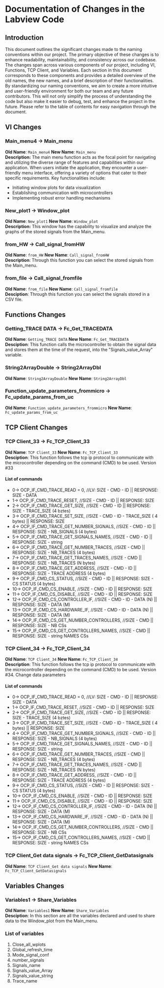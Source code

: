 # Documentation of Changes in the Labview Code
## Introduction

This document outlines the significant changes made to the naming conventions within our project. The primary objective of these changes is to enhance readability, maintainability, and consistency across our codebase. 
The changes span across various components of our project, including VI, Functions, TCP Client, and Variables. Each section in this document corresponds to these components and provides a detailed overview of the old names, the new names, and a brief description of their functionalities.
By standardizing our naming conventions, we aim to create a more intuitive and user-friendly environment for both our team and any future contributors. This will not only simplify the process of understanding the code but also make it easier to debug, test, and enhance the project in the future.
Please refer to the table of contents for easy navigation through the document.

## VI Changes
### Main_menu4 -> Main_menu
**Old Name**: `Main_menu4`
**New Name**: `Main_menu`  
**Description:** The main menu function acts as the focal point for navigating and utilizing the diverse range of features and capabilities within our application. When users initiate the application, they encounter a user-friendly menu interface, offering a variety of options that cater to their specific requirements.
Key functionalities include:
- Initiating window plots for data visualization
- Establishing communication with microcontrollers
- Implementing robust error handling mechanisms

### New_plot1 -> Window_plot
**Old Name**: `New_plot1`
**New Name**: `Window_plot`  
**Description:** This window has the capability to visualize and analyze the graphs of the stored signals from the Main_menu.

### from_HW -> Call_signal_fromHW
**Old Name**: `from_HW`
**New Name**: `Call_signal_fromHW`  
**Description**: Through this function you can select the stored signals from the Main_menu.

### from_file -> Call_signal_fromfile
**Old Name**: `from_file`
**New Name**: `Call_signal_fromfile`  
**Desciption**: Through this function you can select the signals stored in a CSV file.

## Functions Changes

### Getting_TRACE DATA -> Fc_Get_TRACEDATA
**Old Name**: `Getting_TRACE DATA`
**New Name**: `Fc_Get_TRACEDATA`  
**Desciption**: This function calls the microcontroller to obtain the signal data and stores them at the time of the request, into the "Signals_value_Array" variable.
	
### String2ArrayDouble -> String2ArrayDbl
**Old Name**: `String2ArrayDouble`
**New Name**: `String2ArrayDbl`  

### Function_update_parameters_frommicro -> Fc_update_params_from_uc
**Old Name**: `Function_update_parameters_frommicro`
**New Name**: `Fc_update_params_from_uc`  

## TCP Client Changes

### TCP Client_33 -> Fc_TCP_Client_33
**Old Name**: `TCP Client_33`
**New Name**: `Fc_TCP_Client_33`  
**Desciption**: This function follows the tcp ip protocol to communicate with the microcontroller depending on the command (CMD) to be used. Version #33
#### List of commands
- 0-> OCP_IF_CMD_TRACE_READ = 0, //LV: SIZE - CMD - ID || RESPONSE: SIZE - DATA
- 1-> OCP_IF_CMD_TRACE_RESET, //SIZE - CMD - ID || RESPONSE: SIZE
- 2-> OCP_IF_CMD_TRACE_GET_SIZE, //SIZE - CMD - ID || RESPONSE: SIZE - TRACE_SIZE (4 bztes)
- 3-> OCP_IF_CMD_TRACE_SET_SIZE, //SIZE - CMD - ID - TRACE_SIZE ( 4 bytes) || RESPONSE: SIZE
- 4-> OCP_IF_CMD_TRACE_GET_NUMBER_SIGNALS, //SIZE - CMD - ID || RESPONSE: SIZE - NB_SIGNALS (4 bytes)
- 5-> OCP_IF_CMD_TRACE_GET_SIGNALS_NAMES, //SIZE - CMD - ID || RESPONSE: SIZE - string
- 6-> OCP_IF_CMD_TRACE_GET_NUMBER_TRACES, //SIZE - CMD  || RESPONSE: SIZE - NB_TRACES (4 bytes)
- 7-> OCP_IF_CMD_TRACE_GET_TRACES_NAMES, //SIZE - CMD || RESPONSE: SIZE - NB_TRACES (N bytes)
- 8-> OCP_IF_CMD_TRACE_GET_ADDRESS, //SIZE - CMD - ID || RESPONSE: SIZE - TRACE ADDRESS (4 bytes)
- 9-> OCP_IF_CMD_CS_STATUS, //SIZE - CMD - ID || RESPONSE: SIZE - CS STATUS (4 bytes)
- 10-> OCP_IF_CMD_CS_ENABLE, //SIZE - CMD - ID || RESPONSE: SIZE
- 11-> OCP_IF_CMD_CS_DISABLE, //SIZE - CMD - ID || RESPONSE: SIZE
- 12-> OCP_IF_CMD_CS_CONTROLLER_IF, //SIZE - CMD - ID - DATA (N) || RESPONSE: SIZE - DATA (M)
- 13-> OCP_IF_CMD_CS_HARDWARE_IF, //SIZE - CMD - ID - DATA (N) || RESPONSE: SIZE - DATA (M)
- 14-> OCP_IF_CMD_CS_GET_NUMBER_CONTROLLERS, //SIZE - CMD || RESPONSE: SIZE - NB CSs
- 15-> OCP_IF_CMD_CS_GET_CONTROLLERS_NAMES, //SIZE - CMD || RESPONSE: SIZE - string NAMES CSs

### TCP Client_34 -> Fc_TCP_Client_34
**Old Name**: `TCP Client_34`
**New Name**: `Fc_TCP_Client_34`  
**Description**: This function follows the tcp ip protocol to communicate with the microcontroller depending on the command (CMD) to be used. Version #34. Change data parameters
#### List of commands
- 0-> OCP_IF_CMD_TRACE_READ = 0, //LV: SIZE - CMD - ID || RESPONSE: SIZE - DATA
- 1-> OCP_IF_CMD_TRACE_RESET, //SIZE - CMD - ID || RESPONSE: SIZE
- 2-> OCP_IF_CMD_TRACE_GET_SIZE, //SIZE - CMD - ID || RESPONSE: SIZE - TRACE_SIZE (4 bztes)
- 3-> OCP_IF_CMD_TRACE_SET_SIZE, //SIZE - CMD - ID - TRACE_SIZE ( 4 bytes) || RESPONSE: SIZE
- 4-> OCP_IF_CMD_TRACE_GET_NUMBER_SIGNALS, //SIZE - CMD - ID || RESPONSE: SIZE - NB_SIGNALS (4 bytes)
- 5-> OCP_IF_CMD_TRACE_GET_SIGNALS_NAMES, //SIZE - CMD - ID || RESPONSE: SIZE - string
- 6-> OCP_IF_CMD_TRACE_GET_NUMBER_TRACES, //SIZE - CMD  || RESPONSE: SIZE - NB_TRACES (4 bytes)
- 7-> OCP_IF_CMD_TRACE_GET_TRACES_NAMES, //SIZE - CMD || RESPONSE: SIZE - NB_TRACES (N bytes)
- 8-> OCP_IF_CMD_TRACE_GET_ADDRESS, //SIZE - CMD - ID || RESPONSE: SIZE - TRACE ADDRESS (4 bytes)
- 9-> OCP_IF_CMD_CS_STATUS, //SIZE - CMD - ID || RESPONSE: SIZE - CS STATUS (4 bytes)
- 10-> OCP_IF_CMD_CS_ENABLE, //SIZE - CMD - ID || RESPONSE: SIZE
- 11-> OCP_IF_CMD_CS_DISABLE, //SIZE - CMD - ID || RESPONSE: SIZE
- 12-> OCP_IF_CMD_CS_CONTROLLER_IF, //SIZE - CMD - ID - DATA (N) || RESPONSE: SIZE - DATA (M)
- 13-> OCP_IF_CMD_CS_HARDWARE_IF, //SIZE - CMD - ID - DATA (N) || RESPONSE: SIZE - DATA (M)
- 14-> OCP_IF_CMD_CS_GET_NUMBER_CONTROLLERS, //SIZE - CMD || RESPONSE: SIZE - NB CSs
- 15-> OCP_IF_CMD_CS_GET_CONTROLLERS_NAMES, //SIZE - CMD || RESPONSE: SIZE - string NAMES CSs

### TCP Client_Get data signals -> Fc_TCP_Client_GetDatasignals
**Old Name**: `TCP Client_Get data signals`
**New Name**: `Fc_TCP_Client_GetDatasignals`  

## Variables Changes
### Variables1 -> Share_Variables
**Old Name**: `Variables1`
**New Name**: `Share_Variables`  
**Desciption**: In this section are all the variables declared and used to share data to the Window_plot from the Main_menu.

### List of variables	
1. Close_all_wplots
2. Global_refresh_time
3. Mode_signal_conf
4. number_signals
5. Signals_name
6. Signals_value_Array
7. Signals_value_string
8. Trace_name